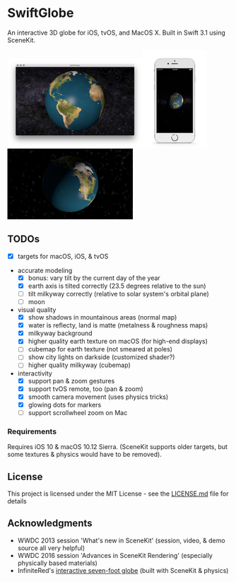 # SwiftGlobe

An interactive 3D globe for iOS, tvOS, and MacOS X.  Built in Swift 3.1 using SceneKit.


![Screenshot on MacOS X](macos_screen.png)![Screenshot on iOS](ios_screen.png)![Screenshot on tvOS](tv_screen.png)


## TODOs


- [x] targets for macOS, iOS, & tvOS
- accurate modeling
	- [x] bonus: vary tilt by the current day of the year
	- [x] earth axis is tilted correctly (23.5 degrees relative to the sun)
	- [ ] tilt milkyway correctly (relative to solar system's orbital plane)
	- [ ] moon
- visual quality
	- [x] show shadows in mountainous areas (normal map)
	- [x] water is reflecty, land is matte (metalness & roughness maps)
	- [x] milkyway background
	- [x] higher quality earth texture on macOS (for high-end displays)
	- [ ] cubemap for earth texture (not smeared at poles)
	- [ ] show city lights on darkside (customized shader?)
	- [ ] higher quality milkyway (cubemap)

- interactivity
	- [x] support pan & zoom gestures
	- [x] support tvOS remote, too (pan & zoom)
	- [x] smooth camera movement (uses physics tricks)
	- [x] glowing dots for markers
	- [ ] support scrollwheel zoom on Mac

### Requirements

Requires iOS 10 & macOS 10.12 Sierra. (SceneKit supports older targets, but some textures & physics would have to be removed).


## License

This project is licensed under the MIT License - see the [LICENSE.md](LICENSE.md) file for details

## Acknowledgments

* WWDC 2013 session 'What's new in SceneKit' (session, video, & demo source all very helpful)
* WWDC 2016 session 'Advances in SceneKit Rendering' (especially physically based materials)
* InfiniteRed's [interactive seven-foot globe](http://infinitered.com/2015/02/10/a-seven-foot-globe-running-on-os-x-and-an-ipad-app-created-using-rubymotion-and-scenekit/) (built with SceneKit & physics) 

